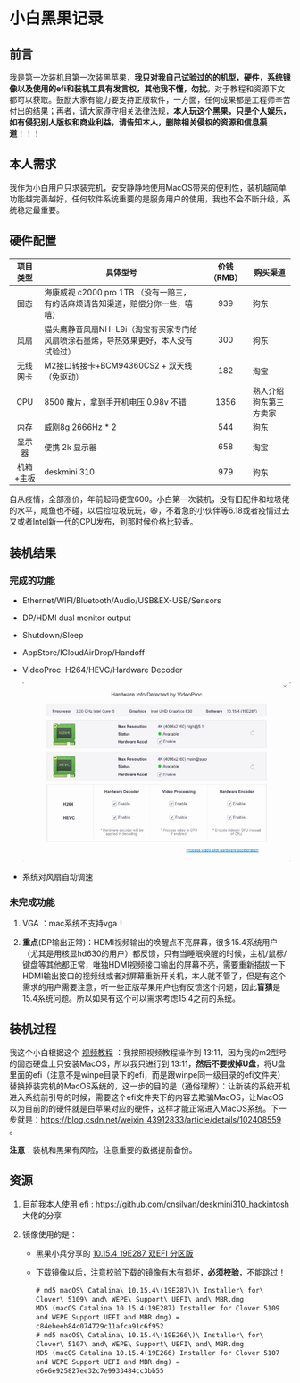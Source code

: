 # 小白黑果记录 

## 前言

我是第一次装机且第一次装黑苹果，**我只对我自己试验过的的机型，硬件，系统镜像以及使用的efi和装机工具有发言权，其他我不懂，勿扰**。对于教程和资源下文都可以获取。鼓励大家有能力要支持正版软件，一方面，任何成果都是工程师辛苦付出的结果；再者，请大家遵守相关法律法规，**本人玩这个黑果，只是个人娱乐，如有侵犯别人版权和商业利益，请告知本人，删除相关侵权的资源和信息渠道**！！！

## 本人需求

我作为小白用户只求装完机，安安静静地使用MacOS带来的便利性，装机越简单功能越完善越好，任何软件系统重要的是服务用户的使用，我也不会不断升级，系统稳定最重要。

## 硬件配置

| 项目类型  | 具体型号                       | 价钱（RMB） | 购买渠道 |
|:-------: | ------------------------------ | :---------: |--------- |
|   固态    | 海康威视 c2000 pro 1TB （没有一赔三，有的话麻烦请告知渠道，赔偿分你一些，嘻嘻） |     939     | 狗东 |
|   风扇    | 猫头鹰静音风扇NH-L9i（淘宝有买家专门给风扇喷涂石墨烯，导热效果更好，本人没有试验过） |     300     | 狗东 |
| 无线网卡  | M2接口转接卡+BCM94360CS2 + 双天线（免驱动） |     182     | 淘宝 |
|    CPU   | 8500 散片，拿到手开机电压 0.98v 不错 |    1356     | 熟人介绍狗东第三方卖家 |
|   内存    | 威刚8g 2666Hz * 2              |     544     | 狗东 |
|  显示器   | 便携 2k 显示器                 |     658     | 淘宝 |
| 机箱+主板 | deskmini 310                   |     979     | 狗东 |

自从疫情，全部涨价，年前起码便宜600。小白第一次装机，没有旧配件和垃圾佬的水平，咸鱼也不碰，以后捡垃圾玩玩，😆，不着急的小伙伴等6.18或者疫情过去又或者Intel新一代的CPU发布，到那时候价格比较香。

## 装机结果

### 完成的功能

- Ethernet/WIFI/Bluetooth/Audio/USB&EX-USB/Sensors

- DP/HDMI dual monitor output

- Shutdown/Sleep

- AppStore/ICloudAirDrop/Handoff 

- VideoProc: H264/HEVC/Hardware Decoder

    ![](./VideoProc.png)

-  系统对风扇自动调速

### 未完成功能

1. VGA ：mac系统不支持vga！

2. **重点**(DP输出正常)：HDMI视频输出的唤醒点不亮屏幕，很多15.4系统用户（尤其是用核显hd630的用户）都反馈，只有当睡眠唤醒的时候，主机/鼠标/键盘等其他都正常，唯独HDMI视频接口输出的屏幕不亮，需要重新插拔一下HDMI输出接口的视频线或者对屏幕重新开关机，本人就不管了，但是有这个需求的用户需要注意，听一些正版苹果用户也有反馈这个问题，因此**盲猜**是15.4系统问题。所以如果有这个可以需求考虑15.4之前的系统。

## 装机过程

我这个小白根据这个 [视频教程](https://www.bilibili.com/video/BV1da4y147my) ：我按照视频教程操作到 13:11，因为我的m2型号的固态硬盘上只安装MacOS，所以我只进行到 13:11，**然后不要拔掉U盘**，将U盘里面的efi（注意不是winpe目录下的efi，而是跟winpe同一级目录的efi文件夹）替换掉装完机的MacOS系统的，这一步的目的是（通俗理解）：让新装的系统开机进入系统前引导的时候，需要这个efi文件夹下的内容去欺骗MacOS，让MacOS以为目前的的硬件就是白苹果对应的硬件，这样才能正常进入MacOS系统。下一步就是：https://blog.csdn.net/weixin_43912833/article/details/102408559 。

**注意**：装机和黑果有风险，注意重要的数据提前备份。

 ## 资源

1. 目前我本人使用 efi : https://github.com/cnsilvan/deskmini310_hackintosh 大佬的分享

2. 镜像使用的是：

    -  黑果小兵分享的 [10.15.4 19E287 双EFI 分区版](https://blog.daliansky.net/macOS-Catalina-10.15.4-19E266-Release-version-with-Clover-5107-original-image-Double-EFI-Version-UEFI-and-MBR.html#more)

    - 下载镜像以后，注意校验下载的镜像有木有损坏，**必须校验**，不能跳过！

        ```
        # md5 macOS\ Catalina\ 10.15.4\(19E287\)\ Installer\ for\ Clover\ 5109\ and\ WEPE\ Support\ UEFI\ and\ MBR.dmg
        MD5 (macOS Catalina 10.15.4(19E287) Installer for Clover 5109 and WEPE Support UEFI and MBR.dmg) = c84ebeeb84c074729c11afca91c6f952
        # md5 macOS\ Catalina\ 10.15.4\(19E266\)\ Installer\ for\ Clover\ 5107\ and\ WEPE\ Support\ UEFI\ and\ MBR.dmg
        MD5 (macOS Catalina 10.15.4(19E266) Installer for Clover 5107 and WEPE Support UEFI and MBR.dmg) = e6e6e925827ee32c7e9933484cc3bb55
        ```

        